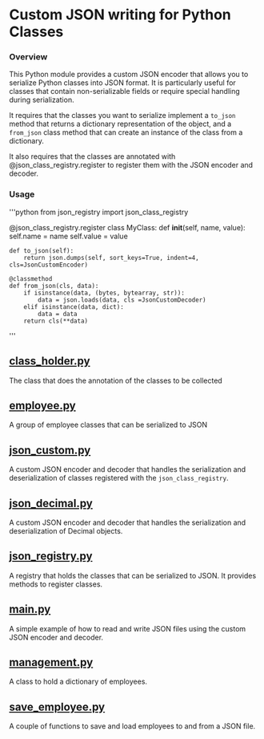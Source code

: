 # Custom JSON writing for Python Classes
### Overview
This Python module provides a custom JSON encoder that allows you to serialize Python classes into JSON format. It is
particularly useful for classes that contain non-serializable fields or require special handling during serialization.

It requires that the classes you want to serialize implement a `to_json` method that returns a dictionary representation
of the object, and a `from_json` class method that can create an instance of the class from a dictionary.

It also requires that the classes are annotated with @json_class_registry.register to register them with the JSON 
encoder and decoder.

### Usage

'''python
from json_registry import json_class_registry

@json_class_registry.register
class MyClass:
    def __init__(self, name, value):
        self.name = name
        self.value = value

    def to_json(self):
        return json.dumps(self, sort_keys=True, indent=4, cls=JsonCustomEncoder)

    @classmethod
    def from_json(cls, data):
        if isinstance(data, (bytes, bytearray, str)):
            data = json.loads(data, cls =JsonCustomDecoder)
        elif isinstance(data, dict):
            data = data
        return cls(**data)
'''


## [class_holder.py](class_holder.py)
The class that does the annotation of the classes to be collected

## [employee.py](employee.py)
A group of employee classes that can be serialized to JSON

## [json_custom.py](json_custom.py)
A custom JSON encoder and decoder that handles the serialization and deserialization of classes registered with the
`json_class_registry`.

## [json_decimal.py](json_decimal.py)
A custom JSON encoder and decoder that handles the serialization and deserialization of Decimal objects.

## [json_registry.py](json_registry.py)
A registry that holds the classes that can be serialized to JSON. It provides methods to register classes.

## [main.py](main.py)
A simple example of how to read and write JSON files using the custom JSON encoder and decoder.

## [management.py](management.py)
A class to hold a dictionary of employees.

## [save_employee.py](save_employee.py)
A couple of functions to save and load employees to and from a JSON file.

